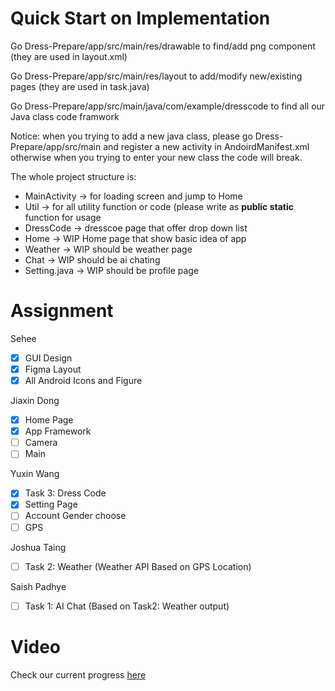# Quick Start on Implementation

Go Dress-Prepare/app/src/main/res/drawable to find/add png component (they are used in layout.xml)

Go Dress-Prepare/app/src/main/res/layout to add/modify new/existing pages (they are used in task.java)

Go Dress-Prepare/app/src/main/java/com/example/dresscode to find all our Java class code framwork

Notice: when you trying to add a new java class, please go Dress-Prepare/app/src/main and register a new activity in AndoirdManifest.xml
otherwise when you trying to enter your new class the code will break.

The whole project structure is: 

- MainActivity -> for loading screen and jump to Home
- Util -> for all utility function or code (please write as **public static** function for usage
- DressCode -> dresscoe page that offer drop down list
- Home -> WIP Home page that show basic idea of app
- Weather -> WIP should be weather page
- Chat -> WIP should be ai chating
- Setting.java -> WIP should be profile page

# Assignment
Sehee
- [x] GUI Design
- [x] Figma Layout
- [x] All Android Icons and Figure

Jiaxin Dong
- [x] Home Page
- [x] App Framework
- [ ] Camera
- [ ] Main

Yuxin Wang
- [x] Task 3: Dress Code
- [x] Setting Page
- [ ] Account Gender choose
- [ ] GPS

Joshua Taing
- [ ] Task 2: Weather (Weather API Based on GPS Location)

Saish Padhye
- [ ] Task 1: AI Chat (Based on Task2: Weather output)

# Video
Check our current progress [here](https://drive.google.com/file/d/1usHHalKx1eaGP5_iDqU0mag9x3pWFcO7/view?usp=sharing)
